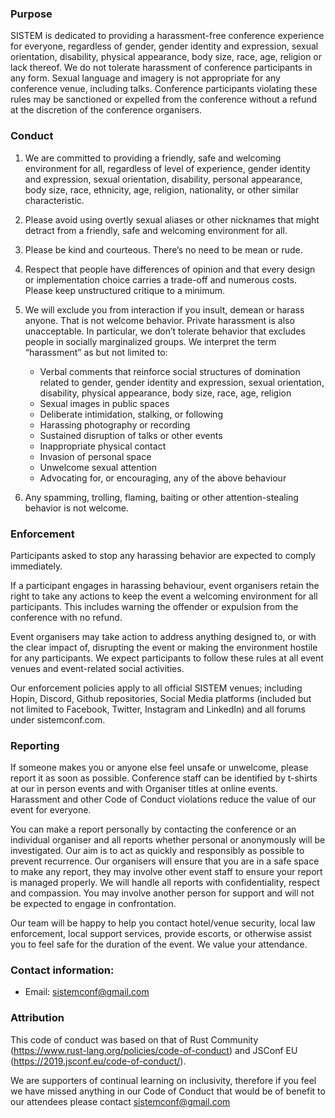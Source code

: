 ### Purpose 

SISTEM is dedicated to providing a harassment-free conference experience for everyone, regardless of gender, gender identity and expression, sexual orientation, disability, physical appearance, body size, race, age, religion or lack thereof. We do not tolerate harassment of conference participants in any form. Sexual language and imagery is not appropriate for any conference venue, including talks. Conference participants violating these rules may be sanctioned or expelled from the conference without a refund at the discretion of the conference organisers.

### Conduct 

1. We are committed to providing a friendly, safe and welcoming environment for all, regardless of level of experience, gender identity and expression, sexual orientation, disability, personal appearance, body size, race, ethnicity, age, religion, nationality, or other similar characteristic.

2. Please avoid using overtly sexual aliases or other nicknames that might detract from a friendly, safe and welcoming environment for all.

3. Please be kind and courteous. There’s no need to be mean or rude.

4. Respect that people have differences of opinion and that every design or implementation choice carries a trade-off and numerous costs. Please keep unstructured critique to a minimum. 

5. We will exclude you from interaction if you insult, demean or harass anyone. That is not welcome behavior. Private harassment is also unacceptable. In particular, we don’t tolerate behavior that excludes people in socially marginalized groups. We interpret the term “harassment” as but not limited to: 

    - Verbal comments that reinforce social structures of domination related to gender, gender identity and expression, sexual orientation, disability, physical appearance, body size, race, age, religion
    - Sexual images in public spaces
    - Deliberate intimidation, stalking, or following
    - Harassing photography or recording
    - Sustained disruption of talks or other events
    - Inappropriate physical contact
    - Invasion of personal space
    - Unwelcome sexual attention
    - Advocating for, or encouraging, any of the above behaviour

6. Any spamming, trolling, flaming, baiting or other attention-stealing behavior is not welcome.


### Enforcement 

Participants asked to stop any harassing behavior are expected to comply immediately.

If a participant engages in harassing behaviour, event organisers retain the right to take any actions to keep the event a welcoming environment for all participants. This includes warning the offender or expulsion from the conference with no refund.

Event organisers may take action to address anything designed to, or with the clear impact of, disrupting the event or making the environment hostile for any participants. We expect participants to follow these rules at all event venues and event-related social activities.

Our enforcement policies apply to all official SISTEM venues; including Hopin, Discord, Github repositories, Social Media platforms (included but not limited to Facebook, Twitter, Instagram and LinkedIn) and all forums under sistemconf.com.


### Reporting 

If someone makes you or anyone else feel unsafe or unwelcome, please report it as soon as possible. Conference staff can be identified by t-shirts at our in person events and with Organiser titles at online events. Harassment and other Code of Conduct violations reduce the value of our event for everyone. 

You can make a report personally by contacting the conference or an individual organiser and all reports whether personal or anonymously will be investigated. Our aim is to act as quickly and responsibly as possible to prevent recurrence. Our organisers will ensure that you are in a safe space to make any report, they may involve other event staff to ensure your report is managed properly. We will handle all reports with confidentiality, respect and compassion. You may involve another person for support and will not be expected to engage in confrontation. 

Our team will be happy to help you contact hotel/venue security, local law enforcement, local support services, provide escorts, or otherwise assist you to feel safe for the duration of the event. We value your attendance.


### Contact information: 

- Email: [sistemconf@gmail.com](mailto:sistemconf@gmail.com)

### Attribution

This code of conduct was based on that of Rust Community (https://www.rust-lang.org/policies/code-of-conduct) and JSConf EU (https://2019.jsconf.eu/code-of-conduct/). 

We are supporters of continual learning on inclusivity, therefore if you feel we have missed anything in our Code of Conduct that would be of benefit to our attendees please contact  [sistemconf@gmail.com](mailto:sistemconf@gmail.com)
